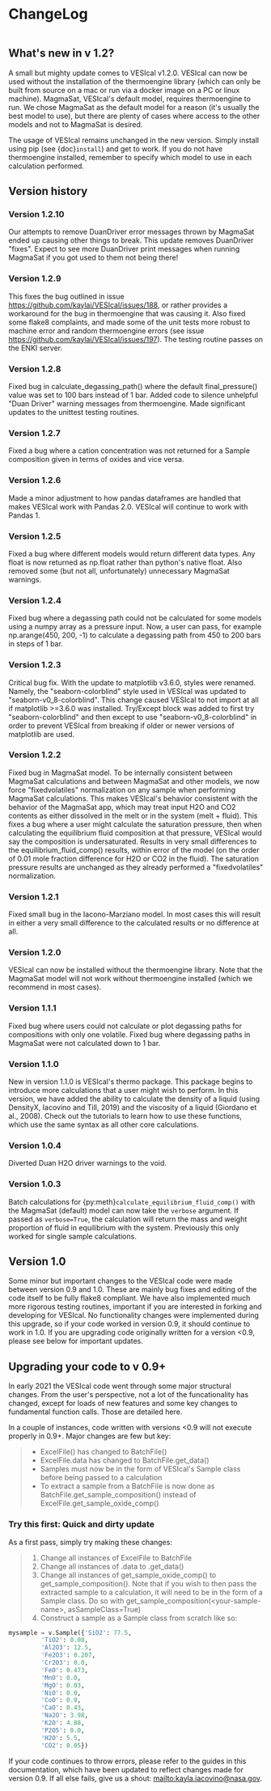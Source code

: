 # ChangeLog

```{contents}
```

## What's new in v 1.2?

A small but mighty update comes to VESIcal v1.2.0. VESIcal can now be used without the installation of the thermoengine library (which can only be built from source on a mac or run via a docker image on a PC or linux machine). MagmaSat, VESIcal's default model, requires thermoengine to run. We chose MagmaSat as the default model for a reason (it's usually the best model to use), but there are plenty of cases where access to the other models and not to MagmaSat is desired.

The usage of VESIcal remains unchanged in the new version. Simply install using pip (see {doc}`install`) and get to work. If you do not have thermoengine installed, remember to specify which model to use in each calculation performed.

## Version history

### Version 1.2.10

Our attempts to remove DuanDriver error messages thrown by MagmaSat ended up causing other things to break. This update removes DuanDriver "fixes". Expect to see more DuanDriver print messages when running MagmaSat if you got used to them not being there!

### Version 1.2.9

This fixes the bug outlined in issue <https://github.com/kaylai/VESIcal/issues/188>, or rather provides a workaround for the bug in thermoengine that was causing it. Also fixed some flake8 complaints, and made some of the unit tests more robust to machine error and random thermoengine errors (see issue <https://github.com/kaylai/VESIcal/issues/197>). The testing routine passes on the ENKI server.

### Version 1.2.8

Fixed bug in calculate_degassing_path() where the default final_pressure() value was set to 100 bars instead of 1 bar. Added code to silence unhelpful "Duan Driver" warning messages from thermoengine. Made significant updates to the unittest testing routines.

### Version 1.2.7

Fixed a bug where a cation concentration was not returned for a Sample composition given in terms of oxides and vice versa.

### Version 1.2.6

Made a minor adjustment to how pandas dataframes are handled that makes VESIcal work with Pandas 2.0. VESIcal will continue to work with Pandas 1.

### Version 1.2.5

Fixed a bug where different models would return different data types. Any float is now returned as np.float rather than python's native float. Also removed some (but not all, unfortunately) unnecessary MagmaSat warnings.

### Version 1.2.4

Fixed bug where a degassing path could not be calculated for some models using a numpy array as a pressure input. Now, a user can pass, for example np.arange(450, 200, -1) to calculate a degassing path from 450 to 200 bars in steps of 1 bar.

### Version 1.2.3

Critical bug fix. With the update to matplotlib v3.6.0, styles were renamed. Namely, the "seaborn-colorblind" style used in VESIcal was updated to "seaborn-v0_8-colorblind". This change caused VESIcal to not import at all if matplotlib >=3.6.0 was installed. Try/Except block was added to first try "seaborn-colorblind" and then except to use "seaborn-v0_8-colorblind" in order to prevent VESIcal from breaking if older or newer versions of matplotlib are used.

### Version 1.2.2

Fixed bug in MagmaSat model. To be internally consistent between MagmaSat calculations and between MagmaSat and other models, we now force "fixedvolatiles" normalization on any sample when performing MagmaSat calculations. This makes VESIcal's behavior consistent with the behavior of the MagmaSat app, which may treat input H2O and CO2 contents as either dissolved in the melt or in the system (melt + fluid). This fixes a bug where a user might calculate the saturation pressure, then when calculating the equilibrium fluid composition at that pressure, VESIcal would say the composition is undersaturated. Results in very small differences to the equilibrium_fluid_comp() results, within error of the model (on the order of 0.01 mole fraction difference for H2O or CO2 in the fluid). The saturation pressure results are unchanged as they already performed a "fixedvolatiles" normalization.

### Version 1.2.1

Fixed small bug in the Iacono-Marziano model. In most cases this will result in either a very small difference to the calculated results or no difference at all.

### Version 1.2.0

VESIcal can now be installed without the thermoengine library. Note that the MagmaSat model will not work without thermoengine installed (which we recommend in most cases).

### Version 1.1.1

Fixed bug where users could not calculate or plot degassing paths for compositions with only one volatile. Fixed bug where degassing paths in MagmaSat were not calculated down to 1 bar.

### Version 1.1.0

New in version 1.1.0 is VESIcal's thermo package. This package begins to introduce more calculations that a user might wish to perform. In this version, we have added the ability to calculate the density of a liquid (using DensityX, Iacovino and Till, 2019) and the viscosity of a liquid (Giordano et al., 2008). Check out the tutorials to learn how to use these functions, which use the same syntax as all other core calculations.

### Version 1.0.4

Diverted Duan H2O driver warnings to the void.

### Version 1.0.3

Batch calculations for {py:meth}`calculate_equilibrium_fluid_comp()` with the MagmaSat (default) model can now take the `verbose` argument. If passed as `verbose=True`, the calculation will return the mass and weight proportion of fluid in equilibrium with the system. Previously this only worked for single sample calculations.

## Version 1.0

Some minor but important changes to the VESIcal code were made between version 0.9 and 1.0. These are mainly bug fixes and editing of the code itself to be fully flake8 compliant. We have also implemented much more rigorous testing routines, important if you are interested in forking and developing for VESIcal. No functionality changes were implemented during this upgrade, so if your code worked in version 0.9, it should continue to work in 1.0. If you are upgrading code originally written for a version \<0.9, please see below for important updates.

## Upgrading your code to v 0.9+

In early 2021 the VESIcal code went through some major structural changes. From the user's perspective, not a lot of the funcationality has changed, except for loads of new features and some key changes to fundamental function calls. Those are detailed here.

In a couple of instances, code written with versions \<0.9 will not execute properly in 0.9+. Major changes are few but key:

> - ExcelFile() has changed to BatchFile()
> - ExcelFile.data has changed to BatchFile.get_data()
> - Samples must now be in the form of VESIcal's Sample class before being passed to a calculation
> - To extract a sample from a BatchFile is now done as BatchFile.get_sample_composition() instead of ExcelFile.get_sample_oxide_comp()

### Try this first: Quick and dirty update

As a first pass, simply try making these changes:

> 1. Change all instances of ExcelFile to BatchFile
> 2. Change all instances of .data to .get_data()
> 3. Change all instances of get_sample_oxide_comp() to get_sample_composition(). Note that if you wish to then pass the extracted sample to a calculation, it will need to be in the form of a Sample class. Do so with get_sample_composition(\<your-sample-name>, asSampleClass=True)
> 4. Construct a sample as a Sample class from scratch like so:

```python
mysample = v.Sample({'SiO2': 77.5,
         'TiO2': 0.08,
         'Al2O3': 12.5,
         'Fe2O3': 0.207,
         'Cr2O3': 0.0,
         'FeO': 0.473,
         'MnO': 0.0,
         'MgO': 0.03,
         'NiO': 0.0,
         'CoO': 0.0,
         'CaO': 0.43,
         'Na2O': 3.98,
         'K2O': 4.88,
         'P2O5': 0.0,
         'H2O': 5.5,
         'CO2': 0.05})
```

If your code continues to throw errors, please refer to the guides in this documentation, which have been updated to reflect changes made for version 0.9. If all else fails, give us a shout: <mailto:kayla.iacovino@nasa.gov>.
